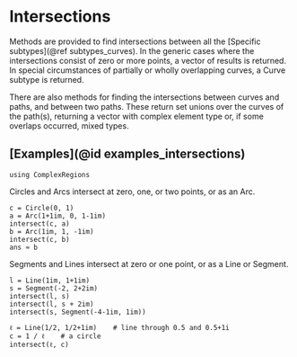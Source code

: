 # Intersections

Methods are provided to find intersections between all the [Specific subtypes](@ref subtypes_curves). In the generic cases where the intersections consist of zero or more points, a vector of results is returned. In special circumstances of partially or wholly overlapping curves, a Curve subtype is returned.

There are also methods for finding the intersections between curves and paths, and between two paths. These return set unions over the curves of the path(s), returning a vector with complex element type or, if some overlaps occurred, mixed types.

## [Examples](@id examples_intersections)

```@setup examples
using ComplexRegions
```

Circles and Arcs intersect at zero, one, or two points, or as an Arc.

```@repl examples
c = Circle(0, 1)
a = Arc(1+1im, 0, 1-1im)
intersect(c, a)
b = Arc(1im, 1, -1im)
intersect(c, b)
ans ≈ b
```

Segments and Lines intersect at zero or one point, or as a Line or Segment.

```@repl examples
l = Line(1im, 1+1im)
s = Segment(-2, 2+2im)
intersect(l, s)
intersect(l, s + 2im)
intersect(s, Segment(-4-1im, 1im))
```

```@repl examples
ℓ = Line(1/2, 1/2+1im)    # line through 0.5 and 0.5+1i
c = 1 / ℓ    # a circle
intersect(ℓ, c)
```
